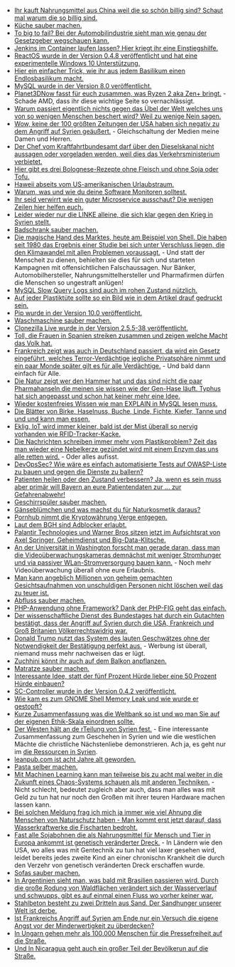 * [Ihr kauft Nahrungsmittel aus China weil die so schön billig sind? Schaut mal warum die so billig sind.](https://netzfrauen.org/2018/04/16/china-4/)
* [Küche sauber machen.](https://www.smarticular.net/blitzblank-tag-9-kueche-oberflaechen-ceranfeld-reinigen-putzen-essig-natron/)
* [To big to fail? Bei der Automobilindustrie sieht man wie genau der Gesetzgeber wegschauen kann.](http://www.sonnenseite.com/de/mobilitaet/die-automobilindustrie-schummelt-weiter.html)
* [Jenkins im Container laufen lassen? Hier kriegt ihr eine Einstiegshilfe.](https://opensource.com/article/18/4/running-jenkins-builds-containers)
* [ReactOS wurde in der Version 0.4.8 veröffentlicht und hat eine experimentelle Windows 10 Unterstützung.](https://www.pro-linux.de/news/1/25801/reactos-048-mit-experimenteller-win10-unterst%C3%BCtzung.html)
* [Hier ein einfacher Trick, wie ihr aus jedem Basilikum einen Endlosbasilikum macht.](https://www.smarticular.net/basilikum-vermehren-supermarkt-topf-stecklinge/)
* [MySQL wurde in der Version 8.0 veröffentlicht.](https://www.phoronix.com/scan.php?page=news_item&px=MySQL-8.0-Released)
* [Planet3DNow fasst für euch zusammen, was Ryzen 2 aka Zen+ bringt.](https://www.planet3dnow.de/cms/37770-amd-ryzen-2-generation-infos-eckdaten-und-reviews-auf-einen-blick/) - Schade AMD, dass ihr diese wichtige Seite so vernachlässigt.
* [Warum passiert eigentlich nichts gegen das Übel der Welt welches uns von so wenigen Menschen beschert wird? Weil zu wenige Nein sagen.](https://npr.news.eulu.info/2018/04/19/campaign-testament-against-the-war/)
* [Wow, keine der 100 größten Zeitungen der USA haben sich negativ zu dem Angriff auf Syrien geäußert.](https://propagandaschau.wordpress.com/2018/04/19/kein-einziger-von-26-leitartikeln-in-den-us-medien-sprach-sich-gegen-trumps-angriff-auf-syrien-aus/) - Gleichschaltung der Medien meine Damen und Herren.
* [Der Chef vom Kraftfahrtbundesamt darf über den Dieselskanal nicht aussagen oder vorgeladen werden, weil dies das Verkehrsministerium verbietet.](https://blog.fefe.de/?ts=a426a755)
* [Hier gibt es drei Bolognese-Rezepte ohne Fleisch und ohne Soja oder Tofu.](https://www.smarticular.net/bolognese-vegetarisch-vegan-gemuese-ohne-soja/)
* [Haweii abseits vom US-amerikanischen Urlaubstraum.](https://netzfrauen.org/2018/04/19/hawaii-2/)
* [Warum, was und wie du deine Software Monitoren solltest.](https://opensource.com/article/18/4/metrics-monitoring-and-python)
* [Ihr seid verwirrt wie ein guter Microservice ausschaut? Die wenigen Zeilen hier helfen euch.](https://opensource.com/article/18/4/guide-design-microservices)
* [Leider wieder nur die LINKE alleine, die sich klar gegen den Krieg in Syrien stellt.](https://weltnetz.tv/video/1462-nein-zum-krieg-deeskalation-ist-das-gebot-der-stunde)
* [Badschrank sauber machen.](https://www.smarticular.net/blitzblank-tag-12-badschrank-spiegel-pflegeprodukte-ausmisten-reinigen/)
* [Die magische Hand des Marktes, heute am Beispiel von Shell. Die haben seit 1980 das Ergebnis einer Studie bei sich unter Verschluss liegen, die den Klimawandel mit allen Problemen voraussagt.](http://www.sonnenseite.com/de/wirtschaft/geheime-studie-von-shell-an-die-oeffentlichkeit-gelangt.html) - Und statt der Menscheit zu dienen, behielten sie dies für sich und starteten Kampagnen mit offensichtlichen Falschaussagen. Nur Bänker, Automobilhersteller, Nahrungsmittelhersteller und Pharmafirmen dürfen die Menschen so ungestraft anlügen!
* [MySQL Slow Query Logs sind auch im rohen Zustand nützlich.](https://www.percona.com/blog/2018/04/18/why-analyze-raw-mysql-query-logs/)
* [Auf jeder Plastiktüte sollte so ein Bild wie in dem Artikel drauf gedruckt sein.](https://netzfrauen.org/2018/04/18/57501/)
* [Pip wurde in der Version 10.0 veröffentlicht.](https://lwn.net/Articles/752193/rss)
* [Waschmaschine sauber machen.](https://www.smarticular.net/blitzblank-tag-11-waschmaschine-reinigen-mit-zitronensaeure-essig/)
* [Clonezilla Live wurde in der Version 2.5.5-38 veröffentlicht.](https://www.pro-linux.de/news/1/25810/clonezilla-live-255-38-unterst%C3%BCtzt-bittorrent.html)
* [Toll, die Frauen in Spanien streiken zusammen und zeigen welche Macht das Volk hat.](http://www.neopresse.com/gesellschaft/spaniens-frauen-streiken/)
* [Frankreich zeigt was auch in Deutschland passiert, da wird ein Gesetz eingeführt, welches Terror-Verdächtige jegliche Privatsphäre nimmt und ein paar Monde später gilt es für alle Verdächtige.](https://blog.fefe.de/?ts=a429e865) - Und bald dann einfach für Alle.
* [Die Natur zeigt wer den Hammer hat und das sind nicht die paar Pharmahanseln die meinen sie wissen wie der Gen-Hase läuft. Typhus hat sich angepasst und schon hat keiner mehr eine Idee.](https://blog.fefe.de/?ts=a429ebcc)
* [Wieder kostenfreies Wissen wie man EXPLAIN in MySQL lesen muss.](https://www.percona.com/blog/2018/04/17/using-hints-to-analyze-queries/)
* [Die Blätter von Birke, Haselnuss, Buche, Linde, Fichte, Kiefer, Tanne und und und kann man essen.](https://www.smarticular.net/baeume-blaetter-essbar-gesund-ahorn-linde/)
* [Eklig, IoT wird immer kleiner, bald ist der Mist überall so nervig vorhanden wie RFID-Tracker-Kacke.](https://blog.fefe.de/?ts=a42b6d72)
* [Die Nachrichten schreiben immer mehr vom Plastikproblem? Zeit das man wieder eine Nebelkerze gezündet wird mit einem Enzym das uns alle retten wird.](https://blog.fefe.de/?ts=a42b6cda) - Oder alles aufisst.
* [DevOpsSec? Wie wäre es einfach automatisierte Tests auf OWASP-Liste zu bauen und gegen die Dienste zu ballern?](https://opensource.com/article/18/4/what-developers-need-know-about-security)
* [Patienten heilen oder den Zustand verbessern? Ja, wenn es sein muss aber primär will Bayern an eure Patientendaten zur ... zur Gefahrenabwehr!](https://blog.fefe.de/?ts=a42bdd1b)
* [Geschirrspüler sauber machen.](https://www.smarticular.net/blitzblank-tag-10-spuelmaschine-geschirrspueler-reinigen-entkalken-essig-natron/)
* [Gänseblümchen und was machst du für Naturkosmetik daraus?](https://www.smarticular.net/gaensebluemchen-salbe-creme-tinktur-rezept-anleitung/)
* [Pornhub nimmt die Kryptowährung Verge entgegen.](https://blog.fefe.de/?ts=a4260104)
* [Laut dem BGH sind Adblocker erlaubt.](https://blog.fefe.de/?ts=a42622b7)
* [Palantir Technologies und Warner Bros sitzen jetzt im Aufsichtsrat von Axel Springer, Geheimdienst und Big-Data-Klitsche.](https://blog.fefe.de/?ts=a4277b86)
* [An der Universität in Washington forscht man gerade daran, dass man die Videoüberwachungskameras demnächst mit weniger Stromhunger und via passiver WLan-Stromversorgung bauen kann.](https://blog.fefe.de/?ts=a42771af) - Noch mehr Videoüberwachung überall ohne eure Erlaubnis.
* [Man kann angeblich Millionen von geheim gemachten Gesichtsaufnahmen von unschuldigen Personen nicht löschen weil das zu teuer ist.](https://blog.fefe.de/?ts=a4276bcb)
* [Abfluss sauber machen.](https://www.smarticular.net/blitzblank-tag-13-natuerlich-freier-abfluss-reinigen-soda-essig/)
* [PHP-Anwendung ohne Framework? Dank der PHP-FIG geht das einfach.](https://kevinsmith.io/modern-php-without-a-framework)
* [Der wissenschaftliche Dienst des Bundestages hat durch ein Gutachten bestätigt, dass der Angriff auf Syrien durch die USA, Frankreich und Groß Britanien Völkerrechtswidrig war.](https://blog.fefe.de/?ts=a4273710)
* [Donald Trump nutzt das System des lauten Geschwätzes ohne der Notwendigkeit der Bestätigung perfekt aus.](https://blog.fefe.de/?ts=a425c521) - Werbung ist überall, niemand muss mehr nachweisen das er lügt.
* [Zuchhini könnt ihr auch auf dem Balkon anpflanzen.](https://www.smarticular.net/zucchini-balkon-anbau-topf-vorziehen-pflanzen/)
* [Matratze sauber machen.](https://www.smarticular.net/blitzblank-tag-14-matratzenreinigung-natron-bettdecke-kissen-selber-waschen/)
* [Interessante Idee, statt der fünf Prozent Hürde lieber eine 50 Prozent Hürde einbauen?](https://tuxproject.de/blog/2018/04/sperrklauselfantasie/)
* [SC-Controller wurde in der Version 0.4.2 veröffentlicht.](https://www.phoronix.com/scan.php?page=news_item&px=SC-Controller-0.4.2)
* [Wie kam es zum GNOME Shell Memory Leak und wie wurde er gestopft?](https://feaneron.com/2018/04/20/the-infamous-gnome-shell-memory-leak/)
* [Kurze Zusammenfassung was die Weltbank so ist und wo man Sie auf der eigenen Ethik-Skala einordnen sollte.](https://blog.fefe.de/?ts=a425a98a)
* [Der Westen hält an de rTeilung von Syrien fest.](https://weltnetz.tv/story/1466-der-westen-haelt-der-teilung-von-syrien-fest) - Eine interessante Zusammenfassung zum Geschehen in Syrien und wie die westlichen Mächte die christliche Nächstenliebe demonstrieren. Ach ja, es geht nur im [die Ressourcen in Syrien](https://www.freitag.de/autoren/hans-springstein/wieder-krieg-fuer-rohstoffe-statt-demokratie).
* [leanpub.com ist acht Jahre alt geworden.](https://leanpub.com/)
* [Pasta selber machen.](https://www.smarticular.net/pasta-ohne-nudelmaschine-selbermachen-minimalistisch-einfach-und-kreativ/)
* [Mit Machinen Learning kann man teilweise bis zu acht mal weiter in die Zukunft eines Chaos-Systems schauen als mit anderen Techniken.](https://blog.fefe.de/?ts=a4257d97) - Nicht schlecht, bedeutet zugleich aber auch, dass man alles was mit Geld zu tun hat nur noch den Großen mit ihrer teuren Hardware machen lassen kann.
* [Bei solchen Meldung frag ich mich ja immer wie viel Ahnung die Menschen von Naturschutz haben - Man kommt erst jetzt darauf, dass Wasserkraftwerke die Fischarten bedroht.](http://www.sonnenseite.com/de/umwelt/neue-studie-wasserkraftausbau-bedroht-europas-fischparadies.html)
* [Fast alle Sojabohnen die als Nahrungsmittel für Mensch und Tier in Europa ankommt ist genetisch veränderter Dreck.](https://netzfrauen.org/2018/04/22/vergiftetes-suedamerika-2/) - In Ländern wie den USA, wo alles was mit Gentechnik zu tun hat viel laxer gesehen wird, leidet bereits jedes zweite Kind an einer chronischn Krankheit die durch den Verzehr von genetisch veränderten Dreck erschaffen wurde.
* [Sofas sauber machen.](https://www.smarticular.net/blitzblank-tag-15-polstermoebel-sofa-couch-reinigen-flecken-behandeln/)
* [In Argentinien sieht man, was bald mit Brasilien passieren wird. Durch die große Rodung von Waldflächen verändert sich der Wasserverlauf und schwupps, gibt es auf einmal einen Fluss wo vorher keiner war.](https://netzfrauen.org/2018/04/22/argentinien-2/)
* [Stahlbeton besteht zu zwei Dritteln aus Sand. Der Sandhunger unserer Welt ist derbe.](https://netzfrauen.org/2018/04/22/sand/)
* [Ist Frankreichs Angriff auf Syrien am Ende nur ein Versuch die eigene Angst vor der Minderwertigkeit zu überdecken?](https://blog.fefe.de/?ts=a42206dc)
* [In Ungarn gehen mehr als 100.000 Menschen für die Pressefreiheit auf die Straße.](https://blog.fefe.de/?ts=a422042b)
* [Und In Nicaragua geht auch ein großer Teil der Bevölkerun auf die Straße.](https://blog.fefe.de/?ts=a4220217)
